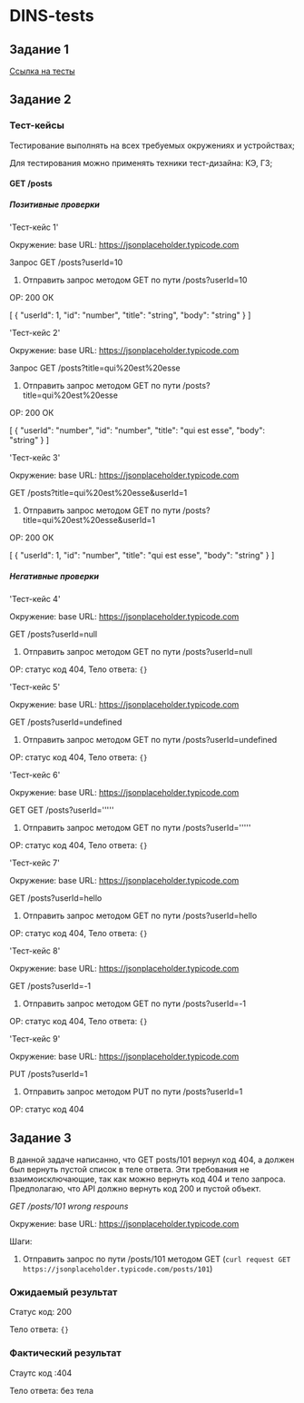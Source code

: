 # DINS-tests

## Задание 1
[Ссылка на тесты](https://github.com/zolotyh-kristina/DINS-tests/blob/master/tests.js)

## Задание 2

### Тест-кейсы

Тестирование выполнять на всех требуемых окружениях и устройствах;

Для тестирования можно применять техники тест-дизайна: КЭ, ГЗ;

#### GET /posts
##### Позитивные проверки

'Тест-кейс 1'

Окружение: 
base URL: https://jsonplaceholder.typicode.com

Запрос GET /posts?userId=10

1. Отправить запрос методом GET по пути /posts?userId=10 

ОР: 200 ОК

[
  {
    "userId": 1,
    "id": "number",
    "title": "string",
    "body": "string"
  }
]

'Тест-кейс 2'

Окружение: 
base URL: https://jsonplaceholder.typicode.com

Запрос GET /posts?title=qui%20est%20esse

1. Отправить запрос методом GET по пути /posts?title=qui%20est%20esse

ОР: 200 ОК

[
  {
    "userId": "number",
    "id": "number",
    "title": "qui est esse",
    "body": "string"
  }
]

'Тест-кейс 3'

Окружение: 
base URL: https://jsonplaceholder.typicode.com

GET /posts?title=qui%20est%20esse&userId=1

1. Отправить запрос методом GET по пути /posts?title=qui%20est%20esse&userId=1

ОР: 200 ОК

[
  {
    "userId": 1,
    "id": "number",
    "title": "qui est esse",
    "body": "string"
  }
]



##### Негативные проверки

'Тест-кейс 4'

Окружение: 
base URL: https://jsonplaceholder.typicode.com

GET /posts?userId=null

1. Отправить запрос методом GET по пути /posts?userId=null

ОР: статус код 404, 
Тело ответа: `{}`

'Тест-кейс 5'

Окружение: 
base URL: https://jsonplaceholder.typicode.com

GET /posts?userId=undefined

1. Отправить запрос методом GET по пути /posts?userId=undefined

ОР: статус код 404,
Тело ответа: `{}`

'Тест-кейс 6'

Окружение: 
base URL: https://jsonplaceholder.typicode.com

GET GET /posts?userId='''''

1. Отправить запрос методом GET по пути /posts?userId='''''

ОР: статус код 404,
Тело ответа: `{}`

'Тест-кейс 7'

Окружение: 
base URL: https://jsonplaceholder.typicode.com

GET /posts?userId=hello

1. Отправить запрос методом GET по пути /posts?userId=hello

ОР: статус код 404,
Тело ответа: `{}`

'Тест-кейс 8'

Окружение: 
base URL: https://jsonplaceholder.typicode.com

GET /posts?userId=-1

1. Отправить запрос методом GET по пути /posts?userId=-1

ОР: статус код 404,
Тело ответа: `{}`

'Тест-кейс 9'

Окружение: 
base URL: https://jsonplaceholder.typicode.com

PUT /posts?userId=1

1. Отправить запрос методом PUT по пути /posts?userId=1

ОР: статус код 404



## Задание 3

В данной задаче написанно, что GET posts/101 вернул код 404, а должен был вернуть пустой список в теле ответа. 
Эти требования не взаимоисключающие, так как можно вернуть код 404 и тело запроса.
Предполагаю, что API должно вернуть код 200 и пустой объект.

*GET /posts/101 wrong respouns*

Окружение: 
base URL: https://jsonplaceholder.typicode.com

Шаги:
1. Отправить запрос по пути /posts/101 методом GET (`curl request GET https://jsonplaceholder.typicode.com/posts/101`)

### Ожидаемый результат

Статус код: 200 

Тело ответа: `{}`

### Фактический результат

Стаутс код :404 

Тело ответа: без тела



